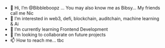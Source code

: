 - 👋 Hi, I’m @Bibbleboopz ... You may also know me as Bibsy... My friends call me Nic 
- 👀 I’m interested in web3, defi, blockchain, auditchain, machine learning & Ai
- 🌱 I’m currently learning Frontend Development
- 💞️ I’m looking to collaborate on future projects
- 📫 How to reach me... tbc

<!---
Bibbleboop/Bibbleboop is a ✨ special ✨ repository because its `README.md` (this file) appears on your GitHub profile.
You can click the Preview link to take a look at your changes.
--->
